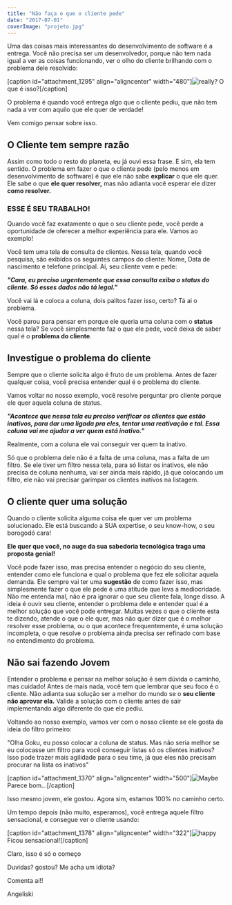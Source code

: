 ```yaml
---
title: "Não faça o que o cliente pede"
date: "2017-07-01"
coverImage: "projeto.jpg"
---
```


Uma das coisas mais interessantes do desenvolvimento de software é a entrega. Você não precisa ser um desenvolvedor, porque não tem nada igual a ver as coisas funcionando, ver o olho do cliente brilhando com o problema dele resolvido:

\[caption id="attachment\_1295" align="aligncenter" width="480"\]![really?](https://algoritmosdescomplicados.files.wordpress.com/2017/06/really.gif) O que é isso?\[/caption\]

O problema é quando você entrega algo que o cliente pediu, que não tem nada a ver com aquilo que ele quer de verdade!

Vem comigo pensar sobre isso.

## O Cliente tem sempre razão

Assim como todo o resto do planeta, eu já ouvi essa frase. E sim, ela tem sentido. O problema em fazer o que o cliente pede (pelo menos em desenvolvimento de software) é que ele não sabe **explicar** o que ele quer. Ele sabe o que **ele quer resolver,** mas não adianta você esperar ele dizer **como resolver.**

### **ESSE É SEU TRABALHO!**

Quando você faz exatamente o que o seu cliente pede, você perde a oportunidade de oferecer a melhor experiência para ele. Vamos ao exemplo!

Você tem uma tela de consulta de clientes. Nessa tela, quando você pesquisa, são exibidos os seguintes campos do cliente: Nome, Data de nascimento e telefone principal. Ai, seu cliente vem e pede:

**_"Cara, eu preciso urgentemente que essa consulta exiba o status do cliente. Só esses dados não tá legal."_**

Você vai lá e coloca a coluna, dois palitos fazer isso, certo? Tá ai o problema.

Você parou para pensar em porque ele queria uma coluna com o **status** nessa tela? Se você simplesmente faz o que ele pede, você deixa de saber qual é o **problema do cliente**.

## Investigue o problema do cliente

Sempre que o cliente solicita algo é fruto de um problema. Antes de fazer qualquer coisa, você precisa entender qual é o problema do cliente.

Vamos voltar no nosso exemplo, você resolve perguntar pro cliente porque ele quer aquela coluna de status.

**_"Acontece que nessa tela eu preciso verificar os clientes que estão inativos, para dar uma ligada pra eles, tentar uma reativação e tal. Essa coluna vai me ajudar a ver quem está inativo."_**

Realmente, com a coluna ele vai conseguir ver quem ta inativo.

Só que o problema dele não é a falta de uma coluna, mas a falta de um filtro. Se ele tiver um filtro nessa tela, para só listar os inativos, ele não precisa de coluna nenhuma, vai ser ainda mais rápido, já que colocando um filtro, ele não vai precisar garimpar os clientes inativos na listagem.

## O cliente quer uma solução

Quando o cliente solicita alguma coisa ele quer ver um problema solucionado. Ele está buscando a SUA expertise, o seu know-how, o seu borogodó cara!

**Ele quer que você, no auge da sua sabedoria tecnológica traga uma proposta genial!**

Você pode fazer isso, mas precisa entender o negócio do seu cliente, entender como ele funciona e qual o problema que fez ele solicitar aquela demanda. Ele sempre vai ter uma **sugestão** de como fazer isso, mas simplesmente fazer o que ele pede é uma atitude que leva a mediocridade. Não me entenda mal, não é pra ignorar o que seu cliente fala, longe disso. A ideia é ouvir seu cliente, entender o problema dele e entender qual é a melhor solução que você pode entregar. Muitas vezes o que o cliente esta te dizendo, atende o que o ele quer, mas não quer dizer que é o melhor resolver esse problema, ou o que acontece frequentemente, é uma solução incompleta, o que resolve o problema ainda precisa ser refinado com base no entendimento do problema.

## Não sai fazendo Jovem

Entender o problema e pensar na melhor solução é sem dúvida o caminho, mas cuidado! Antes de mais nada, você tem que lembrar que seu foco é o cliente. Não adianta sua solução ser a melhor do mundo se o **seu cliente não aprovar ela.** Valide a solução com o cliente antes de sair implementando algo diferente do que ele pediu.

Voltando ao nosso exemplo, vamos ver com o nosso cliente se ele gosta da ideia do filtro primeiro:

"Olha Goku, eu posso colocar a coluna de status. Mas não seria melhor se eu colocasse um filtro para você conseguir listas só os clientes inativos? Isso pode trazer mais agilidade para o seu time, já que eles não precisam procurar na lista os inativos"

\[caption id="attachment\_1370" align="aligncenter" width="500"\]![Maybe](https://algoritmosdescomplicados.files.wordpress.com/2017/07/giphy.gif) Parece bom...\[/caption\]

Isso mesmo jovem, ele gostou. Agora sim, estamos 100% no caminho certo.

Um tempo depois (não muito, esperamos), você entrega aquele filtro sensacional, e consegue ver o cliente usando:

\[caption id="attachment\_1378" align="aligncenter" width="322"\]![happy](https://algoritmosdescomplicados.files.wordpress.com/2017/07/giphy1.gif) Ficou sensacional!\[/caption\]

Claro, isso é só o começo

Duvidas? gostou? Me acha um idiota?

Comenta ai!!

 Angeliski
